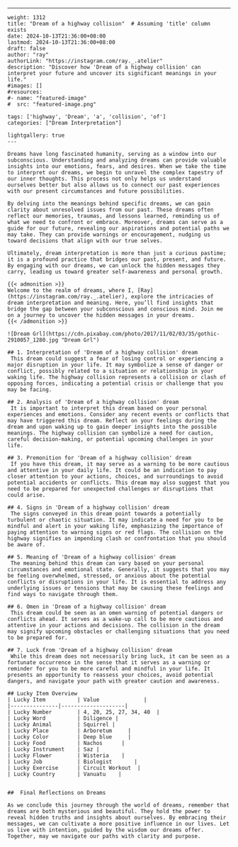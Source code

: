 ---
    weight: 1312
    title: "Dream of a highway collision"  # Assuming 'title' column exists
    date: 2024-10-13T21:36:00+08:00
    lastmod: 2024-10-13T21:36:00+08:00
    draft: false
    author: "ray"
    authorLink: "https://instagram.com/ray._.atelier"
    description: "Discover how 'Dream of a highway collision' can interpret your future and uncover its significant meanings in your life."
    #images: []
    #resources:
    #- name: "featured-image"
    #  src: "featured-image.png"
    
    tags: ['highway', 'Dream', 'a', 'collision', 'of']
    categories: ["Dream Interpretation"]
    
    lightgallery: true
    ---
    
    Dreams have long fascinated humanity, serving as a window into our subconscious. Understanding and analyzing dreams can provide valuable insights into our emotions, fears, and desires. When we take the time to interpret our dreams, we begin to unravel the complex tapestry of our inner thoughts. This process not only helps us understand ourselves better but also allows us to connect our past experiences with our present circumstances and future possibilities.
    
    By delving into the meanings behind specific dreams, we can gain clarity about unresolved issues from our past. These dreams often reflect our memories, traumas, and lessons learned, reminding us of what we need to confront or embrace. Moreover, dreams can serve as a guide for our future, revealing our aspirations and potential paths we may take. They can provide warnings or encouragement, nudging us toward decisions that align with our true selves.
    
    Ultimately, dream interpretation is more than just a curious pastime; it is a profound practice that bridges our past, present, and future. By engaging with our dreams, we can unlock the hidden messages they carry, leading us toward greater self-awareness and personal growth.
    
    {{< admonition >}}
    Welcome to the realm of dreams, where I, [Ray](https://instagram.com/ray._.atelier), explore the intricacies of dream interpretation and meaning. Here, you’ll find insights that bridge the gap between your subconscious and conscious mind. Join me on a journey to uncover the hidden messages in your dreams.
    {{< /admonition >}}
    
    ![Dream Grl](https://cdn.pixabay.com/photo/2017/11/02/03/35/gothic-2910057_1280.jpg "Dream Grl")
    
    ## 1. Interpretation of 'Dream of a highway collision' dream
     This dream could suggest a fear of losing control or experiencing a major disruption in your life. It may symbolize a sense of danger or conflict, possibly related to a situation or relationship in your waking life. The highway collision represents a collision or clash of opposing forces, indicating a potential crisis or challenge that you may be facing.
    
    ## 2. Analysis of 'Dream of a highway collision' dream
     It is important to interpret this dream based on your personal experiences and emotions. Consider any recent events or conflicts that may have triggered this dream. Reflect on your feelings during the dream and upon waking up to gain deeper insights into the possible meanings. The highway collision can symbolize a need for caution, careful decision-making, or potential upcoming challenges in your life.
    
    ## 3. Premonition for 'Dream of a highway collision' dream
     If you have this dream, it may serve as a warning to be more cautious and attentive in your daily life. It could be an indication to pay closer attention to your actions, choices, and surroundings to avoid potential accidents or conflicts. This dream may also suggest that you need to be prepared for unexpected challenges or disruptions that could arise.
    
    ## 4. Signs in 'Dream of a highway collision' dream
     The signs conveyed in this dream point towards a potentially turbulent or chaotic situation. It may indicate a need for you to be mindful and alert in your waking life, emphasizing the importance of paying attention to warning signs or red flags. The collision on the highway signifies an impending clash or confrontation that you should be aware of.
    
    ## 5. Meaning of 'Dream of a highway collision' dream
     The meaning behind this dream can vary based on your personal circumstances and emotional state. Generally, it suggests that you may be feeling overwhelmed, stressed, or anxious about the potential conflicts or disruptions in your life. It is essential to address any underlying issues or tensions that may be causing these feelings and find ways to navigate through them.
    
    ## 6. Omen in 'Dream of a highway collision' dream
     This dream could be seen as an omen warning of potential dangers or conflicts ahead. It serves as a wake-up call to be more cautious and attentive in your actions and decisions. The collision in the dream may signify upcoming obstacles or challenging situations that you need to be prepared for.
    
    ## 7. Luck from 'Dream of a highway collision' dream
     While this dream does not necessarily bring luck, it can be seen as a fortunate occurrence in the sense that it serves as a warning or reminder for you to be more careful and mindful in your life. It presents an opportunity to reassess your choices, avoid potential dangers, and navigate your path with greater caution and awareness.
    
    ## Lucky Item Overview
    | Lucky Item          | Value              |
    |---------------|--------------------|
    | Lucky Number        | 4, 20, 25, 27, 34, 40  |
    | Lucky Word          | Diligence |
    | Lucky Animal        | Squirrel |
    | Lucky Place         | Arboretum     |
    | Lucky Color         | Deep blue     |
    | Lucky Food          | Nachos      |
    | Lucky Instrument    | Saz |
    | Lucky Flower        | Wisteria    |
    | Lucky Job           | Biologist       |
    | Lucky Exercise      | Circuit Workout  |
    | Lucky Country       | Vanuatu    |
    
    
    ##  Final Reflections on Dreams
    
    As we conclude this journey through the world of dreams, remember that dreams are both mysterious and beautiful. They hold the power to reveal hidden truths and insights about ourselves. By embracing their messages, we can cultivate a more positive influence in our lives. Let us live with intention, guided by the wisdom our dreams offer. Together, may we navigate our paths with clarity and purpose.
    